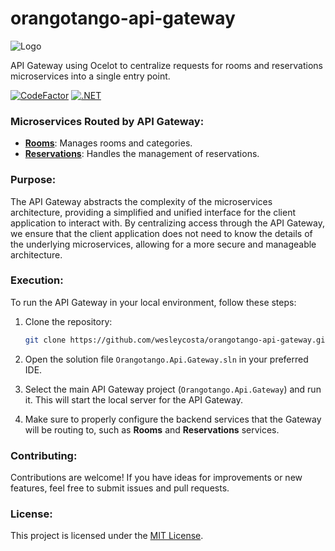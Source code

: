 # orangotango-api-gateway
![Logo](https://github.com/wesleycosta/orangotango/raw/main/images/logos/logo_full.png)


API Gateway using Ocelot to centralize requests for rooms and reservations microservices into a single entry point.

[![CodeFactor](https://www.codefactor.io/repository/github/wesleycosta/orangotango-api-gateway/badge)](https://www.codefactor.io/repository/github/wesleycosta/orangotango-api-gateway)
[![.NET](https://github.com/wesleycosta/orangotango-api-gateway/actions/workflows/dotnet.yml/badge.svg)](https://github.com/wesleycosta/orangotango-api-gateway/actions/workflows/dotnet.yml)


### Microservices Routed by API Gateway:

- [**Rooms**](https://github.com/wesleycosta/orangotango-rooms): Manages rooms and categories.
- [**Reservations**](https://github.com/wesleycosta/orangotango-reservations): Handles the management of reservations.

### Purpose:

The API Gateway abstracts the complexity of the microservices architecture, providing a simplified and unified interface for the client application to interact with. By centralizing access through the API Gateway, we ensure that the client application does not need to know the details of the underlying microservices, allowing for a more secure and manageable architecture.

### Execution:

To run the API Gateway in your local environment, follow these steps:

1. Clone the repository:

   ```bash
   git clone https://github.com/wesleycosta/orangotango-api-gateway.git
   ```

2. Open the solution file `Orangotango.Api.Gateway.sln` in your preferred IDE.

3. Select the main API Gateway project (`Orangotango.Api.Gateway`) and run it. This will start the local server for the API Gateway.

4. Make sure to properly configure the backend services that the Gateway will be routing to, such as **Rooms** and **Reservations** services.

### Contributing:

Contributions are welcome! If you have ideas for improvements or new features, feel free to submit issues and pull requests.

### License:

This project is licensed under the [MIT License](LICENSE).
